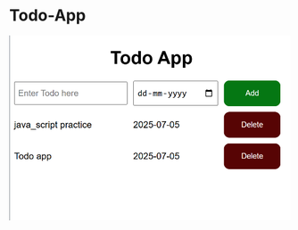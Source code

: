 # Todo-App

![image alt](https://github.com/Archit07421/Todo-App/blob/52ff5571eca2051971d43d6527b63228089f71ed/Screenshot%202025-07-04%20001255.png)
